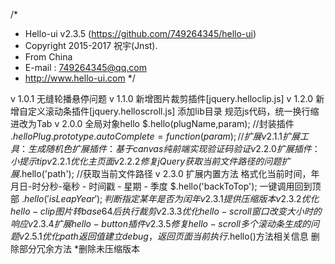 /*
* Hello-ui v2.3.5 (https://github.com/749264345/hello-ui)
* Copyright 2015-2017 祝宇(Jnst).
* From China
* E-mail : 749264345@qq.com
* http://www.hello-ui.com
*/

v 1.0.1	无缝轮播悬停问题
v 1.1.0	新增图片裁剪插件[jquery.helloclip.js]
v 1.2.0	新增自定义滚动条插件[jquery.helloscroll.js]
				添加lib目录
				规范js代码，统一换行缩进改为Tab
v 2.0.0	全局对象hello
				$.hello(plugName,param);  //封装插件
				$.helloPlug.prototype.autoComplete = function(param){}; //扩展
v 2.1.1	扩展工具：生成随机色
				扩展插件：基于canvas纯前端实现验证码验证
v 2.2.0	扩展插件：小提示 tip
v 2.2.1	优化主页面
v 2.2.2  	修复jQuery获取当前文件路径的问题
				扩展$.hello('path'); //获取当前文件路径
v 2.3.0  	扩展内置方法
				格式化当前时间，年月日-时分秒-毫秒 - 时间戳 - 星期 - 季度
				$.hello('backToTop');  一键调用回到顶部
				$.hello('isLeapYear'); 判断指定某年是否为闰年
v 2.3.1  	提供压缩版本				 
v 2.3.2  	优化hello-clip 图片转base64后执行裁剪				 
v 2.3.3  	优化hello-scroll 窗口改变大小时的响应				 
v 2.3.4  	扩展hello-button插件				 
v 2.3.5  	修复hello-scroll 多个滚动条生成的问题	 
v 2.5.1  	优化path返回值
				建立debug，返回页面当前执行$.hello()方法相关信息
				删除部分冗余方法
				*删除未压缩版本
			  
